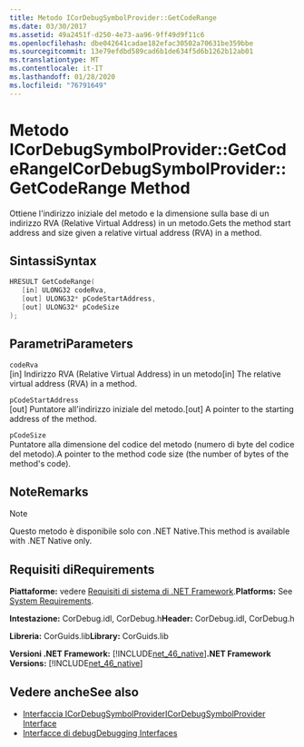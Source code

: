 ```yaml
---
title: Metodo ICorDebugSymbolProvider::GetCodeRange
ms.date: 03/30/2017
ms.assetid: 49a2451f-d250-4e73-aa96-9ff49d9f11c6
ms.openlocfilehash: dbe042641cadae182efac30502a70631be359bbe
ms.sourcegitcommit: 13e79efdbd589cad6b1de634f5d6b1262b12ab01
ms.translationtype: MT
ms.contentlocale: it-IT
ms.lasthandoff: 01/28/2020
ms.locfileid: "76791649"
---
```

# <a name="icordebugsymbolprovidergetcoderange-method"></a><span data-ttu-id="db86a-102">Metodo ICorDebugSymbolProvider::GetCodeRange</span><span class="sxs-lookup"><span data-stu-id="db86a-102">ICorDebugSymbolProvider::GetCodeRange Method</span></span>
<span data-ttu-id="db86a-103">Ottiene l'indirizzo iniziale del metodo e la dimensione sulla base di un indirizzo RVA (Relative Virtual Address) in un metodo.</span><span class="sxs-lookup"><span data-stu-id="db86a-103">Gets the method start address and size given a relative virtual address (RVA) in a method.</span></span>  
  
## <a name="syntax"></a><span data-ttu-id="db86a-104">Sintassi</span><span class="sxs-lookup"><span data-stu-id="db86a-104">Syntax</span></span>  
  
```cpp  
HRESULT GetCodeRange(  
   [in] ULONG32 codeRva,   
   [out] ULONG32* pCodeStartAddress,   
   [out] ULONG32* pCodeSize  
);  
```  
  
## <a name="parameters"></a><span data-ttu-id="db86a-105">Parametri</span><span class="sxs-lookup"><span data-stu-id="db86a-105">Parameters</span></span>  
 `codeRva`  
 <span data-ttu-id="db86a-106">[in] Indirizzo RVA (Relative Virtual Address) in un metodo</span><span class="sxs-lookup"><span data-stu-id="db86a-106">[in] The relative virtual address (RVA) in a method.</span></span>  
  
 `pCodeStartAddress`  
 <span data-ttu-id="db86a-107">[out] Puntatore all'indirizzo iniziale del metodo.</span><span class="sxs-lookup"><span data-stu-id="db86a-107">[out] A pointer to the starting address of the method.</span></span>  
  
 `pCodeSize`  
 <span data-ttu-id="db86a-108">Puntatore alla dimensione del codice del metodo (numero di byte del codice del metodo).</span><span class="sxs-lookup"><span data-stu-id="db86a-108">A pointer to the method code size (the number of bytes of the method's code).</span></span>  
  
## <a name="remarks"></a><span data-ttu-id="db86a-109">Note</span><span class="sxs-lookup"><span data-stu-id="db86a-109">Remarks</span></span>  
  
> [!NOTE]
> <span data-ttu-id="db86a-110">Questo metodo è disponibile solo con .NET Native.</span><span class="sxs-lookup"><span data-stu-id="db86a-110">This method is available with .NET Native only.</span></span>  
  
## <a name="requirements"></a><span data-ttu-id="db86a-111">Requisiti di</span><span class="sxs-lookup"><span data-stu-id="db86a-111">Requirements</span></span>  
 <span data-ttu-id="db86a-112">**Piattaforme:** vedere [Requisiti di sistema di .NET Framework](../../../../docs/framework/get-started/system-requirements.md).</span><span class="sxs-lookup"><span data-stu-id="db86a-112">**Platforms:** See [System Requirements](../../../../docs/framework/get-started/system-requirements.md).</span></span>  
  
 <span data-ttu-id="db86a-113">**Intestazione:** CorDebug.idl, CorDebug.h</span><span class="sxs-lookup"><span data-stu-id="db86a-113">**Header:** CorDebug.idl, CorDebug.h</span></span>  
  
 <span data-ttu-id="db86a-114">**Libreria:** CorGuids.lib</span><span class="sxs-lookup"><span data-stu-id="db86a-114">**Library:** CorGuids.lib</span></span>  
  
 <span data-ttu-id="db86a-115">**Versioni .NET Framework:** [!INCLUDE[net_46_native](../../../../includes/net-46-native-md.md)]</span><span class="sxs-lookup"><span data-stu-id="db86a-115">**.NET Framework Versions:** [!INCLUDE[net_46_native](../../../../includes/net-46-native-md.md)]</span></span>  
  
## <a name="see-also"></a><span data-ttu-id="db86a-116">Vedere anche</span><span class="sxs-lookup"><span data-stu-id="db86a-116">See also</span></span>

- [<span data-ttu-id="db86a-117">Interfaccia ICorDebugSymbolProvider</span><span class="sxs-lookup"><span data-stu-id="db86a-117">ICorDebugSymbolProvider Interface</span></span>](icordebugsymbolprovider-interface.md)
- [<span data-ttu-id="db86a-118">Interfacce di debug</span><span class="sxs-lookup"><span data-stu-id="db86a-118">Debugging Interfaces</span></span>](debugging-interfaces.md)

